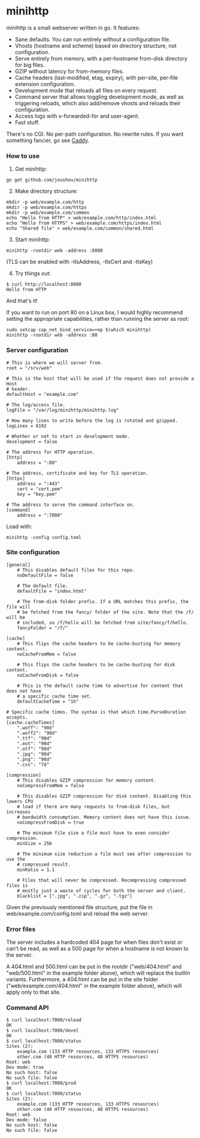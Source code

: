 # minihttp

minihttp is a small webserver written in go. It features:

* Sane defaults. You can run entirely without a configuration file.
* Vhosts (hostname and scheme) based on directory structure, not configuration.
* Serve entirely from memory, with a per-hostname from-disk directory for big files.
* GZIP without latency for from-memory files.
* Cache headers (last-modified, etag, expiry), with per-site, per-file extension configuration.
* Development mode that reloads all files on every request.
* Command server that allows toggling development mode, as well as triggering reloads, which also add/remove vhosts and reloads their configuration.
* Access logs with x-forwarded-for and user-agent.
* Fast stuff.

There's no CGI. No per-path configuration. No rewrite rules. If you want something fancier, go see [Caddy](https://caddyserver.com).

### How to use

1. Get minihttp:
```text
go get github.com/joushou/minihttp
```

2. Make directory structure:
```text
mkdir -p web/example.com/http
mkdir -p web/example.com/https
mkdir -p web/example.com/common
echo "Hello from HTTP" > web/example.com/http/index.html
echo "Hello from HTTPS" > web/example.com/https/index.html
echo "Shared file" > web/example.com/common/shared.html
```

3. Start minihttp:
```text
minihttp -rootdir web -address :8080
```

(TLS can be enabled with -tlsAddress, -tlsCert and -tlsKey)

4. Try things out:
```text
$ curl http://localhost:8080
Hello from HTTP
```

And that's it!

If you want to run on port 80 on a Linux box, I would highly recommend setting the appropriate capabilities, rather than running the server as root:
```text
sudo setcap cap_net_bind_service=+ep $(which minihttp)
minihttp -rootdir web -address :80
```

### Server configuration

```text
# This is where we will server from.
root = "/srv/web"

# This is the host that will be used if the request does not provide a Host
# header.
defaultHost = "example.com"

# The log/access file.
logFile = "/var/log/minihttp/minihttp.log"

# How many lines to write before the log is rotated and gzipped.
logLines = 8192

# Whether or not to start in development mode.
development = false

# The address for HTTP operation.
[http]
    address = ":80"

# The address, certificate and key for TLS operation.
[https]
    address = ":443"
    cert = "cert.pem"
    key = "key.pem"

# The address to serve the command interface on.
[command]
    address = ":7000"
```

Load with:
```text
minihttp -config config.toml
```

### Site configuration

```text
[general]
    # This disables default files for this repo.
    noDefaultFile = false

    # The default file.
    defaultFile = "index.html"

    # The from-disk folder prefix. If a URL matches this prefix, the file will
    # be fetched from the fancy/ folder of the site. Note that the /f/ will be
    # included, so /f/hello will be fetched from site/fancy/f/hello.
    fancyFolder = "/f/"

[cache]
    # This flips the cache headers to be cache-busting for memory content.
    noCacheFromMem = false

    # This flips the cache headers to be cache-busting for disk content.
    noCacheFromDisk = false

    # This is the default cache time to advertise for content that does not have
    # a specific cache time set.
    defaultCacheTime = "1h"

# Specific cache times. The syntax is that which time.ParseDuration accepts.
[cache.cacheTimes]
    ".woff": "90d"
    ".woff2": "90d"
    ".ttf": "90d"
    ".eot": "90d"
    ".otf": "90d"
    ".jpg": "90d"
    ".png": "90d"
    ".css": "7d"

[compression]
    # This disables GZIP compression for memory content.
    noCompressFromMem = false

    # This disables GZIP compression for disk content. Disabling this lowers CPU
    # load if there are many requests to from-disk files, but increases
    # bandwidth consumption. Memory content does not have this issue.
    noCompressFromDisk = true

    # The minimum file size a file must have to even consider compression.
    minSize = 256

    # The minimum size reduction a file must see after compression to use the
    # compressed result.
    minRatio = 1.1

    # Files that will never be compressed. Recompressing compressed files is
    # mostly just a waste of cycles for both the server and client.
    blacklist = [".jpg", ".zip", ".gz", ".tgz"]
```

Given the previously mentioned file structure, put the file in web/example.com/config.toml and reload the web server.

### Error files

The server includes a hardcoded 404 page for when files don't exist or can't be read, as well as a 500 page for when a hostname is not known to the server.

A 404.html and 500.html can be put in the rootdir ("web/404.html" and "web/500.html" in the example folder above), which will replace the builtin variants. Furthermore, a 404.html can be put in the site folder ("web/example.com/404.html" in the example folder above), which will apply only to that site.

### Command API

```text
$ curl localhost:7000/reload
OK
$ curl localhost:7000/devel
OK
$ curl localhost:7000/status
Sites (2):
    example.com (133 HTTP resources, 133 HTTPS resources)
    other.com (48 HTTP resources, 48 HTTPS resources)
Root: web
Dev mode: true
No such host: false
No such file: false
$ curl localhost:7000/prod
OK
$ curl localhost:7000/status
Sites (2):
    example.com (133 HTTP resources, 133 HTTPS resources)
    other.com (48 HTTP resources, 48 HTTPS resources)
Root: web
Dev mode: false
No such host: false
No such file: false
```
